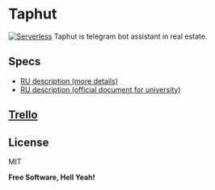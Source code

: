 # Taphut

[![Serverless](https://files.readme.io/ffb4c59-Serverless.png)](https://www.serverless.com/)
Taphut is telegram bot assistant in real estate.

## Specs

- [RU description (more details)](./specs/note_01.md)
- [RU description (official document for university)](./specs/Fomin_KP.pdf)

## [Trello](https://trello.com/b/fQ6ZPIsl)

## License

MIT

**Free Software, Hell Yeah!**
